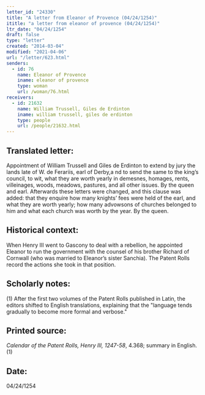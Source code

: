 ```yaml
---
letter_id: "24330"
title: "A letter from Eleanor of Provence (04/24/1254)"
ititle: "a letter from eleanor of provence (04/24/1254)"
ltr_date: "04/24/1254"
draft: false
type: "letter"
created: "2014-03-04"
modified: "2021-04-06"
url: "/letter/623.html"
senders:
  - id: 76
    name: Eleanor of Provence
    iname: eleanor of provence
    type: woman
    url: /woman/76.html
receivers:
  - id: 21632
    name: William Trussell, Giles de Erdinton
    iname: william trussell, giles de erdinton
    type: people
    url: /people/21632.html
---
```

<h2> Translated letter:</h2>Appointment of William Trussell and Giles de Erdinton to extend by jury the lands late of W. de Ferariis, earl of Derby,a nd to send the same to the king’s council, to wit, what they are worth yearly in demesnes, homages, rents, villeinages, woods, meadows, pastures, and all other issues.
By the queen and earl.
Afterwards these letters were changed, and this clause was added:  that they enquire how many knights’ fees were held of the earl, and what they are worth yearly; how many advowsons of churches belonged to him and what each church was worth by the year.
By the queen.
<h2 class="mt-4"> Historical context:</h2>When Henry III went to Gascony to deal with a rebellion, he appointed Eleanor to run the government with the counsel of his brother Richard of Cornwall (who was married to Eleanor’s sister Sanchia). The Patent Rolls record the actions she took in that position.
<h2 class="mt-4"> Scholarly notes:</h2>(1) After the first two volumes of the Patent Rolls published in Latin, the editors shifted to English translations, explaining that the "language tends gradually to become more formal and verbose."
<h2 class="mt-4"> Printed source:</h2><p><em>Calendar of the Patent Rolls, Henry III, 1247-58</em>, 4.368; summary in English.(1)</p><h2 class="mt-4"> Date:</h2>04/24/1254